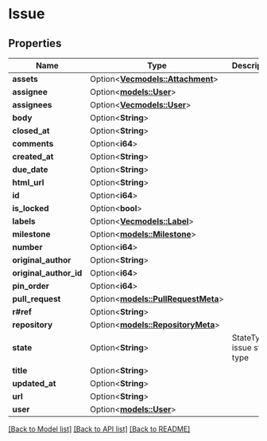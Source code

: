 # Issue

## Properties

Name | Type | Description | Notes
------------ | ------------- | ------------- | -------------
**assets** | Option<[**Vec<models::Attachment>**](Attachment.md)> |  | [optional]
**assignee** | Option<[**models::User**](User.md)> |  | [optional]
**assignees** | Option<[**Vec<models::User>**](User.md)> |  | [optional]
**body** | Option<**String**> |  | [optional]
**closed_at** | Option<**String**> |  | [optional]
**comments** | Option<**i64**> |  | [optional]
**created_at** | Option<**String**> |  | [optional]
**due_date** | Option<**String**> |  | [optional]
**html_url** | Option<**String**> |  | [optional]
**id** | Option<**i64**> |  | [optional]
**is_locked** | Option<**bool**> |  | [optional]
**labels** | Option<[**Vec<models::Label>**](Label.md)> |  | [optional]
**milestone** | Option<[**models::Milestone**](Milestone.md)> |  | [optional]
**number** | Option<**i64**> |  | [optional]
**original_author** | Option<**String**> |  | [optional]
**original_author_id** | Option<**i64**> |  | [optional]
**pin_order** | Option<**i64**> |  | [optional]
**pull_request** | Option<[**models::PullRequestMeta**](PullRequestMeta.md)> |  | [optional]
**r#ref** | Option<**String**> |  | [optional]
**repository** | Option<[**models::RepositoryMeta**](RepositoryMeta.md)> |  | [optional]
**state** | Option<**String**> | StateType issue state type | [optional]
**title** | Option<**String**> |  | [optional]
**updated_at** | Option<**String**> |  | [optional]
**url** | Option<**String**> |  | [optional]
**user** | Option<[**models::User**](User.md)> |  | [optional]

[[Back to Model list]](../README.md#documentation-for-models) [[Back to API list]](../README.md#documentation-for-api-endpoints) [[Back to README]](../README.md)


